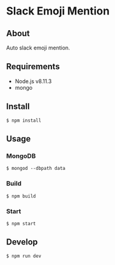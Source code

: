 # Slack Emoji Mention

## About

Auto slack emoji mention.

## Requirements

- Node.js v8.11.3
- mongo

## Install

```
$ npm install
```

## Usage

### MongoDB

```
$ mongod --dbpath data
```

### Build

```
$ npm build
```

### Start

```
$ npm start
```

## Develop

```
$ npm run dev
```
